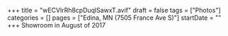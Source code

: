 +++
title = "wECVlrRh8cpDuqlSawxT.avif"
draft = false
tags = ["Photos"]
categories = []
pages = ["Edina, MN (7505 France Ave S)"]
startDate = ""
+++
Showroom in August of 2017
